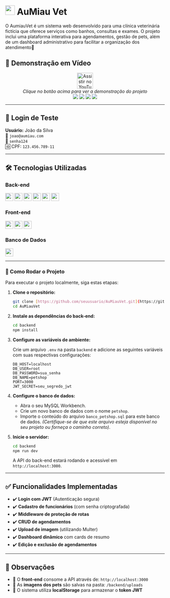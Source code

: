 # <img src="https://cdn-icons-png.flaticon.com/512/616/616408.png" width="30"> AuMiau Vet 

O AumiauVet é um sistema web desenvolvido para uma clínica veterinária fictícia que oferece serviços como banhos, consultas e exames. O projeto inclui uma plataforma interativa para agendamentos, gestão de pets, além de um dashboard administrativo para facilitar a organização dos atendimento🐾

## 🎥 Demonstração em Vídeo

<div align="center">
  <a href="https://youtu.be/L8hXTuz295o?feature=shared" target="_blank">
    <img src="https://img.shields.io/badge/YouTube-FF0000?style=for-the-badge&logo=youtube&logoColor=white" alt="Assistir no YouTube" height="50">
  </a>
  <br>
  <em>Clique no botão acima para ver a demonstração do projeto</em>
</div>


<div align="center">
  <img src="https://img.shields.io/badge/Node.js-339933?style=for-the-badge&logo=nodedotjs&logoColor=white">
  <img src="https://img.shields.io/badge/Express-000000?style=for-the-badge&logo=express&logoColor=white">
  <img src="https://img.shields.io/badge/MySQL-005C84?style=for-the-badge&logo=mysql&logoColor=white">
  <img src="https://img.shields.io/badge/JWT-000000?style=for-the-badge&logo=JSON%20web%20tokens&logoColor=white">
</div>

---

## 🔐 Login de Teste
**Usuário:** João da Silva  
📧 `joao@aumiau.com`  
🔑 `senha124`  
🆔 CPF: `123.456.789-11`

---

## 🛠 Tecnologias Utilizadas

### Back-end
<div>
  <img src="https://img.shields.io/badge/Node.js-43853D?style=flat-square&logo=node.js&logoColor=white" height="25">
  <img src="https://img.shields.io/badge/Express.js-404D59?style=flat-square&logo=express" height="25">
  <img src="https://img.shields.io/badge/MySQL-00000F?style=flat-square&logo=mysql&logoColor=white" height="25">
  <img src="https://img.shields.io/badge/Bcrypt-35495E?style=flat-square" height="25">
  <img src="https://img.shields.io/badge/JWT-black?style=flat-square&logo=JSON%20web%20tokens" height="25">
  <img src="https://img.shields.io/badge/Multer-F46519?style=flat-square" height="25">
</div>

### Front-end
<div>
  <img src="https://img.shields.io/badge/HTML5-E34F26?style=flat-square&logo=html5&logoColor=white" height="25">
  <img src="https://img.shields.io/badge/CSS3-1572B6?style=flat-square&logo=css3&logoColor=white" height="25">
  <img src="https://img.shields.io/badge/JavaScript-F7DF1E?style=flat-square&logo=javascript&logoColor=black" height="25">
</div>

### Banco de Dados
<img src="https://img.shields.io/badge/MySQL_Workbench-4479A1?style=flat-square&logo=mysql&logoColor=white" height="25">

---
### 🚀 Como Rodar o Projeto

Para executar o projeto localmente, siga estas etapas:

1.  **Clone o repositório:**

    ```bash
    git clone [https://github.com/seuusuario/AuMiauVet.git](https://github.com/seuusuario/AuMiauVet.git)
    cd AuMiauVet
    ```

2.  **Instale as dependências do back-end:**

    ```bash
    cd backend
    npm install
    ```

3.  **Configure as variáveis de ambiente:**

    Crie um arquivo `.env` na pasta `backend` e adicione as seguintes variáveis com suas respectivas configurações:

    ```env
    DB_HOST=localhost
    DB_USER=root
    DB_PASSWORD=sua_senha
    DB_NAME=petshop
    PORT=3000
    JWT_SECRET=seu_segredo_jwt
    ```

4.  **Configure o banco de dados:**

    * Abra o seu MySQL Workbench.
    * Crie um novo banco de dados com o nome `petshop`.
    * Importe o conteúdo do arquivo `banco_petshop.sql` para este banco de dados. *(Certifique-se de que este arquivo esteja disponível no seu projeto ou forneça o caminho correto)*.

5.  **Inicie o servidor:**

    ```bash
    cd backend
    npm run dev
    ```

    A API do back-end estará rodando e acessível em `http://localhost:3000`.

---

## ✅ Funcionalidades Implementadas

- ✔️ **Login com JWT** (Autenticação segura)
- ✔️ **Cadastro de funcionários** (com senha criptografada)
- ✔️ **Middleware de proteção de rotas**
- ✔️ **CRUD de agendamentos**
- ✔️ **Upload de imagem** (utilizando Multer)
- ✔️ **Dashboard dinâmico** com cards de resumo
- ✔️ **Edição e exclusão de agendamentos**

---

## 📌 Observações

- 🔹 O **front-end** consome a API através de: `http://localhost:3000`
- 🔹 As **imagens dos pets** são salvas na pasta: `/backend/uploads`
- 🔹 O sistema utiliza **localStorage** para armazenar o **token JWT**

